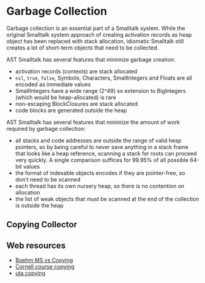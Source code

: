 # Garbage Collection

Garbage collection is an essential part of a Smalltalk system. While the original Smalltalk system approach of creating activation records as heap object has been replaced with stack allocation, idiomatic Smalltalk still creates a lot of short-term objects that need to be collected.

AST Smalltalk has several features that minimize garbage creation:
- activation records (contexts) are stack allocated
- `nil`, `true`, `false`, Symbols, Characters, SmallIntegers and Floats are all encoded as immediate values
- SmallIntegers have a wide range (2^49) so extension to BigIntegers (which would be heap-allocated) is rare
- non-escaping BlockClosures are stack allocated
- code blocks are generated outside the heap

AST Smalltalk has several features that minimize the amount of work required by garbage collection:
- all stacks and code addresses are outside the range of valid heap pointers, so by being careful to never save anything in a stack frame that looks like a heap reference, scanning a stack for roots can proceed very quickly. A single comparison suffices for 99.95% of all possible 64-bit values
- the format of indexable objects encodes if they are pointer-free, so don't need to be scanned
- each thread has its own nursery heap, so there is no contention on allocation
- the list of weak objects that must be scanned at the end of the collection is outside the heap

## Copying Collector

## Web resources
- [Boehm MS vs Copying](https://hboehm.info/gc/complexity.html)
- [Cornell course copying](http://www.cs.cornell.edu/courses/cs312/2003fa/lectures/sec24.htm)
- [uta copying](https://lambda.uta.edu/cse5317/notes/node48.html)